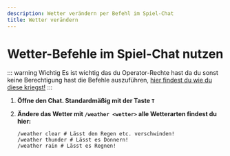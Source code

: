 ```yaml
---
description: Wetter verändern per Befehl im Spiel-Chat
title: Wetter verändern
---
```


# Wetter-Befehle im Spiel-Chat nutzen

::: warning Wichtig
Es ist wichtig das du Operator-Rechte hast da du sonst keine Berechtigung hast die Befehle auszuführen, [hier findest du wie du diese kriegst!](https://docs.emeraldhost.de/gameserver/minecraft-java-edition/op-rechte-vergeben.html)
:::

1. <strong>Öffne den Chat. Standardmäßig mit der Taste ```T```</strong>

2. <strong>Ändere das Wetter mit ```/weather <wetter>``` alle Wetterarten findest du hier:</strong>

    ```
    /weather clear # Lässt den Regen etc. verschwinden!
    /weather thunder # Lässt es Donnern!
    /weather rain # Lässt es Regnen!
    ```

